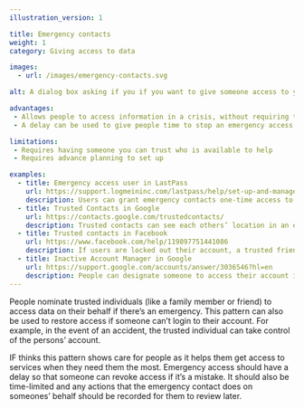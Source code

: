 ```yaml
---
illustration_version: 1

title: Emergency contacts
weight: 1
category: Giving access to data

images:
  - url: /images/emergency-contacts.svg

alt: A dialog box asking if you if you want to give someone access to your account in an emergency.

advantages:
 - Allows people to access information in a crisis, without requiring them to go through the usual identity and security checks
 - A delay can be used to give people time to stop an emergency access if it is triggered by mistake

limitations:
 - Requires having someone you can trust who is available to help
 - Requires advance planning to set up

examples:
  - title: Emergency access user in LastPass
    url: https://support.logmeininc.com/lastpass/help/set-up-and-manage-emergency-access-lp030013
    description: Users can grant emergency contacts one-time access to their Lastpass vaults
  - title: Trusted Contacts in Google
    url: https://contacts.google.com/trustedcontacts/
    description: Trusted contacts can see each others’ location in an emergency
  - title: Trusted contacts in Facebook
    url: https://www.facebook.com/help/119897751441086
    description: If users are locked out their account, a trusted friend can send them a recovery code and URL link to get access
  - title: Inactive Account Manager in Google
    url: https://support.google.com/accounts/answer/3036546?hl=en
    description: People can designate someone to access their account if they are unexpectedly unable to use it
---
```


People nominate trusted individuals (like a family member or friend) to access data on their behalf if there’s an emergency. This pattern can also be used to restore access if someone can’t login to their account. For example, in the event of an accident, the trusted individual can take control of the persons’ account.

IF thinks this pattern shows care for people as it helps them get access to services when they need them the most. Emergency access should have a delay so that someone can revoke access if it’s a mistake. It should also be time-limited and any actions that the emergency contact does on someones’ behalf should be recorded for them to review later.
